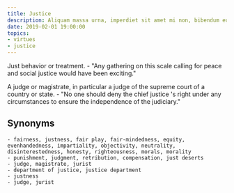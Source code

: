 ```yaml
---
title: Justice
description: Aliquam massa urna, imperdiet sit amet mi non, bibendum euismod est.
date: 2019-02-01 19:00:00
topics: 
- virtues
- justice
---
```


Just behavior or treatment.
	- "Any gathering on this scale calling for peace and social justice would have been exciting."

A judge or magistrate, in particular a judge of the supreme court of a country or state.
	- "No one should deny the chief justice 's right under any circumstances to ensure the independence of the judiciary."

## Synonyms
	- fairness, justness, fair play, fair-mindedness, equity, evenhandedness, impartiality, objectivity, neutrality, disinterestedness, honesty, righteousness, morals, morality
	- punishment, judgment, retribution, compensation, just deserts
	- judge, magistrate, jurist
	- department of justice, justice department
	- justness
	- judge, jurist

